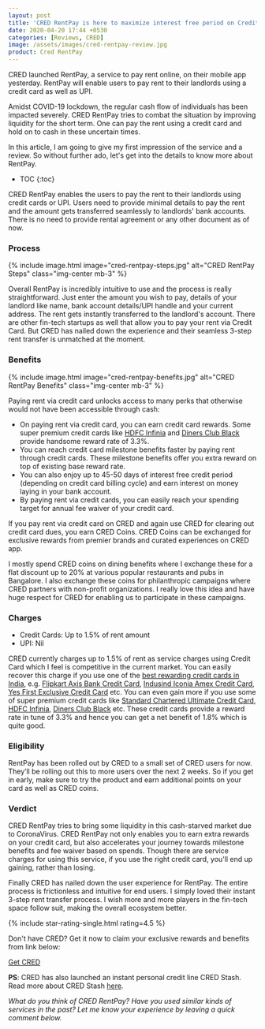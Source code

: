 ```yaml
---
layout: post
title: 'CRED RentPay is here to maximize interest free period on Credit Card: A review'
date: 2020-04-20 17:44 +0530
categories: [Reviews, CRED]
image: /assets/images/cred-rentpay-review.jpg
product: Cred RentPay
---
```


CRED launched RentPay, a service to pay rent online, on their mobile app yesterday. RentPay will enable users to pay rent to their landlords using a credit card as well as UPI.

Amidst COVID-19 lockdown, the regular cash flow of individuals has been impacted severely. CRED RentPay tries to combat the situation by improving liquidity for the short term. One can pay the rent using a credit card and hold on to cash in these uncertain times.

In this article, I am going to give my first impression of the service and a review. So without further ado, let's get into the details to know more about RentPay.

<!-- prettier-ignore -->
* TOC
{:toc}

CRED RentPay enables the users to pay the rent to their landlords using credit cards or UPI. Users need to provide minimal details to pay the rent and the amount gets transferred seamlessly to landlords' bank accounts. There is no need to provide rental agreement or any other document as of now.

### Process

{% include image.html image="cred-rentpay-steps.jpg" alt="CRED RentPay Steps" class="img-center mb-3" %}

Overall RentPay is incredibly intuitive to use and the process is really straightforward. Just enter the amount you wish to pay, details of your landlord like name, bank account details/UPI handle and your current address. The rent gets instantly transferred to the landlord's account. There are other fin-tech startups as well that allow you to pay your rent via Credit Card. But CRED has nailed down the experience and their seamless 3-step rent transfer is unmatched at the moment.

### Benefits

{% include image.html image="cred-rentpay-benefits.jpg" alt="CRED RentPay Benefits" class="img-center mb-3" %}

Paying rent via credit card unlocks access to many perks that otherwise would not have been accessible through cash:

- On paying rent via credit card, you can earn credit card rewards. Some super premium credit cards like [HDFC Infinia](/hdfc-bank-infinia-credit-card-review/) and [Diners Club Black](/hdfc-diners-club-black-credit-card-review/) provide handsome reward rate of 3.3%.
- You can reach credit card milestone benefits faster by paying rent through credit cards. These milestone benefits offer you extra reward on top of existing base reward rate.
- You can also enjoy up to 45-50 days of interest free credit period (depending on credit card billing cycle) and earn interest on money laying in your bank account.
- By paying rent via credit cards, you can easily reach your spending target for annual fee waiver of your credit card.

If you pay rent via credit card on CRED and again use CRED for clearing out credit card dues, you earn CRED Coins. CRED Coins can be exchanged for exclusive rewards from premier brands and curated experiences on CRED app.

I mostly spend CRED coins on dining benefits where I exchange these for a flat discount up to 20% at various popular restaurants and pubs in Bangalore. I also exchange these coins for philanthropic campaigns where CRED partners with non-profit organizations. I really love this idea and have huge respect for CRED for enabling us to participate in these campaigns.

### Charges

- Credit Cards: Up to 1.5% of rent amount
- UPI: Nil

CRED currently charges up to 1.5% of rent as service charges using Credit Card which I feel is competitive in the current market. You can easily recover this charge if you use one of the [best rewarding credit cards in India](/best-credit-cards-in-india-for-2020/), e.g. [Flipkart Axis Bank Credit Card](/flipkart-axis-bank-credit-card-review-and-hands-on-experience/), [Indusind Iconia Amex Credit Card](/indusind-iconia-american-express-credit-card-review/), [Yes First Exclusive Credit Card](/yes-first-exclusive-credit-card-review/) etc. You can even gain more if you use some of super premium credit cards like [Standard Chartered Ultimate Credit Card](/standard-chartered-ultimate-credit-card-review/), [HDFC Infinia](/hdfc-bank-infinia-credit-card-review/), [Diners Club Black](/hdfc-diners-club-black-credit-card-review/) etc. These credit cards provide a reward rate in tune of 3.3% and hence you can get a net benefit of 1.8% which is quite good.

### Eligibility

RentPay has been rolled out by CRED to a small set of CRED users for now. They’ll be rolling out this to more users over the next 2 weeks. So if you get in early, make sure to try the product and earn additional points on your card as well as CRED coins.

### Verdict

CRED RentPay tries to bring some liquidity in this cash-starved market due to CoronaVirus. CRED RentPay not only enables you to earn extra rewards on your credit card, but also accelerates your journey towards milestone benefits and fee waiver based on spends. Though there are service charges for using this service, if you use the right credit card, you'll end up gaining, rather than losing.

Finally CRED has nailed down the user experience for RentPay. The entire process is frictionless and intuitive for end users. I simply loved their instant 3-step rent transfer process. I wish more and more players in the fin-tech space follow suit, making the overall ecosystem better.

{% include star-rating-single.html rating=4.5 %}

Don't have CRED? Get it now to claim your exclusive rewards and benefits from link below:

<a href="https://l.cardinfo.in/cred" target="_blank" class="btn btn-lg btn-danger btn-block post-element mt-2" rel="noopener"><i class="ci-pen"></i> Get CRED</a>

**PS**: CRED has also launched an instant personal credit line CRED Stash. Read more about CRED Stash [here](/cred-stash-review/).

_What do you think of CRED RentPay? Have you used similar kinds of services in the past? Let me know your experience by leaving a quick comment below._
